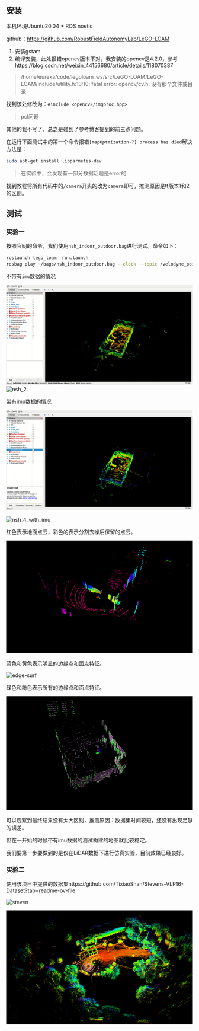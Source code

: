 ## 安装

本机环境Ubuntu20.04 + ROS noetic

github：https://github.com/RobustFieldAutonomyLab/LeGO-LOAM

1. 安装gstam
2. 编译安装，此处报错opencv版本不对，我安装的opencv是4.2.0，参考https://blog.csdn.net/weixin_44156680/article/details/118070387

> /home/eureka/code/legoloam_ws/src/LeGO-LOAM/LeGO-LOAM/include/utility.h:13:10: fatal error: opencv/cv.h: 没有那个文件或目录

找到该处修改为：`#include <opencv2/imgproc.hpp>`

> pcl问题

其他的我不写了，总之是碰到了参考博客提到的前三点问题。

在运行下面测试中的第一个命令报错`[mapOptmization-7] process has died`解决方法是：

```bash
sudo apt-get install libparmetis-dev
```

> 在实验中，会发现有一部分数据话题是error的

找到教程将所有代码中的`/camera`开头的改为`camera`即可，推测原因是tf版本1和2的区别。

## 测试

### 实验一

按照官网的命令，我们使用`nsh_indoor_outdoor.bag`进行测试。命令如下：

~~~bash
roslaunch lego_loam  run.launch 
rosbag play ~/bags/nsh_indoor_outdoor.bag --clock --topic /velodyne_points /imu/data
~~~

不带有`imu`数据的情况

![nsh_1](./assets/nsh_1.gif)![nsh_2](./assets/nsh_2.gif)

带有imu数据的情况

![nsh_3_with_imu](./assets/nsh_3_with_imu.gif)

![nsh_4_with_imu](./assets/nsh_4_with_imu.gif)

红色表示地面点云，彩色的表示分割去噪后保留的点云。

![seg-pure](./assets/seg-pure.gif)

蓝色和黄色表示明显的边缘点和面点特征。

![edge-surf](./assets/edge-surf.gif)

绿色和粉色表示所有的边缘点和面点特征。

![edge-surf-feats](./assets/edge-surf-feats.gif)

可以观察到最终结果没有太大区别，推测原因：数据集时间较短，还没有出现足够的误差。

但在一开始的时候带有imu数据的测试构建的地图就比较稳定。

我们要第一步要做到的是仅在LiDAR数据下进行仿真实验，目前效果已经良好。

### 实验二

使用该项目中提供的数据集https://github.com/TixiaoShan/Stevens-VLP16-Dataset?tab=readme-ov-file

![steven](./assets/steven.gif)

![image-20250326182437329](./assets/image-20250326182437329.png)

